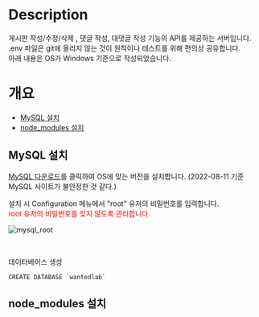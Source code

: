 # Description
게시판 작성/수정/삭제 , 댓글 작성, 대댓글 작성 기능의 API를 제공하는 서버입니다. </br>
.env 파일은 git에 올리지 않는 것이 원칙이나 테스트를 위해 편의상 공유합니다. </br>
아래 내용은 OS가 Windows 기준으로 작성되었습니다.

# 개요
- [MySQL 설치](#MySQL-설치)
- [node_modules 설치](#node_modules-설치)

## MySQL 설치
[MySQL 다운로드](https://dev.mysql.com/downloads/windows/installer/8.0.html)를 클릭하여 OS에 맞는 버전을 설치합니다. (2022-08-11 기준 MySQL 사이트가 불안정한 것 같다.)

설치 시 Configuration 메뉴에서 "root" 유저의 비밀번호를 입력합니다. </br>
<span style="color:red">
  root 유저의 비밀번호를 잊지 않도록 관리합니다.
</span>

![mysql_root](https://user-images.githubusercontent.com/45446457/184075491-9e9f8961-55cf-45f5-910d-81e2d50d0b84.png)

</br>

데이터베이스 생성
```
CREATE DATABASE `wantedlab` 
```

## node_modules 설치


